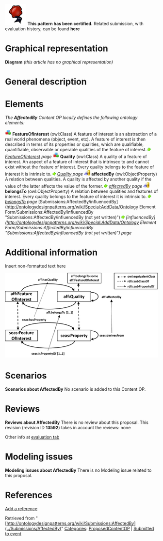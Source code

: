 [![](../images/thumb/b/b5/Certified.png/70px-Certified.png)](../Image/Certified.png "Certified.png") __This pattern has been certified.__
Related submission, with evaluation history, can be found __here__





#  Graphical representation


__Diagram__
_(this article has no graphical representation)_



#  General description


  




#  Elements


_The __AffectedBy__ Content OP locally defines the following ontology elements:_



[![Class](../images/thumb/2/27/Class.gif/20px-Class.gif)](../Image/Class.gif "Class") __FeatureOfInterest__ (owl:Class) A feature of interest is an abstraction of a real world phenomena (object, event, etc). A feature of interest is then described in terms of its properties or qualities, which are qualifiable, quantifiable, observable or operable qualities of the feature of interest. 
 [![](../images/thumb/8/87/ArrowRight.gif/11px-ArrowRight.gif)](../Image/ArrowRight.gif "ArrowRight.gif") _[FeatureOfInterest](../Submissions/AffectedBy/FeatureOfInterest "Submissions:AffectedBy/FeatureOfInterest") page_
[![Class](../images/thumb/2/27/Class.gif/20px-Class.gif)](../Image/Class.gif "Class") __Quality__ (owl:Class) A quality of a feature of interest. An aspect of a feature of interest that is intrinsec to and cannot exist without the feature of interest. Every quality belongs to the feature of interest it is intrinsic to. 
 [![](../images/thumb/8/87/ArrowRight.gif/11px-ArrowRight.gif)](../Image/ArrowRight.gif "ArrowRight.gif") _[Quality](../Submissions/AffectedBy/Quality "Submissions:AffectedBy/Quality") page_
[![ObjectProperty](../images/thumb/c/c3/ObjectProperty.gif/20px-ObjectProperty.gif)](../Image/ObjectProperty.gif "ObjectProperty") __affectedBy__ (owl:ObjectProperty) A relation between qualities. A quality is affected by another quality if the value of the latter affects the value of the former. 
 [![](../images/thumb/8/87/ArrowRight.gif/11px-ArrowRight.gif)](../Image/ArrowRight.gif "ArrowRight.gif") _[affectedBy](../Submissions/AffectedBy/affectedBy "Submissions:AffectedBy/affectedBy") page_
[![ObjectProperty](../images/thumb/c/c3/ObjectProperty.gif/20px-ObjectProperty.gif)](../Image/ObjectProperty.gif "ObjectProperty") __belongsTo__ (owl:ObjectProperty) A relation between qualities and features of interest. Every quality belongs to the feature of interest it is intrinsic to. 
 [![](../images/thumb/8/87/ArrowRight.gif/11px-ArrowRight.gif)](../Image/ArrowRight.gif "ArrowRight.gif") _[belongsTo](../Submissions/AffectedBy/belongsTo "Submissions:AffectedBy/belongsTo") page_
[Submissions:AffectedBy/influencedBy](http://ontologydesignpatterns.org/wiki/Special:AddData/Ontology Element Form/Submissions:AffectedBy/influencedBy "Submissions:AffectedBy/influencedBy (not yet written)") [![](../images/thumb/8/87/ArrowRight.gif/11px-ArrowRight.gif)](../Image/ArrowRight.gif "ArrowRight.gif") _[influencedBy](http://ontologydesignpatterns.org/wiki/Special:AddData/Ontology Element Form/Submissions:AffectedBy/influencedBy "Submissions:AffectedBy/influencedBy (not yet written)") page_
#  Additional information


Insert non-formatted text here



[![](../images/thumb/8/8a/ODPAffectedBy_Diagram.png/800px-ODPAffectedBy_Diagram.png)](../Image/ODPAffectedBy_Diagram.png "ODPAffectedBy Diagram.png")
#  Scenarios



__Scenarios about AffectedBy__
No scenario is added to this Content OP.




#  Reviews



__Reviews about AffectedBy__
There is no review about this proposal.
This revision (revision ID __13592__) takes in account the reviews: none


Other info at [evaluation tab](http://ontologydesignpatterns.org/wiki/index.php?title=Submissions:AffectedBy&action=evaluation "http://ontologydesignpatterns.org/wiki/index.php?title=Submissions:AffectedBy&action=evaluation")




  




#  Modeling issues



__Modeling issues about AffectedBy__
There is no Modeling issue related to this proposal.




  




#  References


[Add a reference](index.php@title=Odp%253AAdd_reference&subject=../Submissions/AffectedBy "http://ontologydesignpatterns.org/wiki/index.php?title=Odp:Add_reference&subject=Submissions%3AAffectedBy")


  






Retrieved from "[http://ontologydesignpatterns.org/wiki/Submissions:AffectedBy](../Submissions/AffectedBy)"
 [Categories](http://ontologydesignpatterns.org/wiki/Special:Categories "Special:Categories"): [ProposedContentOP](../Category/ProposedContentOP "Category:ProposedContentOP") | [Submitted to event](../Category/Submitted_to_event "Category:Submitted to event")